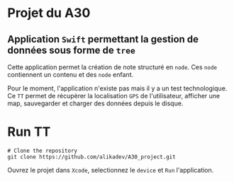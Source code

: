 # Projet du A30

## Application `Swift` permettant la gestion de données sous forme de `tree` 

Cette application permet la création de note structuré en `node`. Ces `node` contiennent un contenu et des `node` enfant.

Pour le moment, l'application n'existe pas mais il y a un test technologique. Ce `TT` permet de récupèrer la localisation `GPS` de l'utilisateur, afficher une map, sauvegarder et charger des données depuis le disque.

# Run TT

``` shell
# Clone the repository
git clone https://github.com/alikadev/A30_project.git
```

Ouvrez le projet dans `Xcode`, selectionnez le `device` et `Run` l'application.